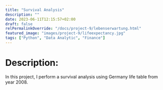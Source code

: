 ```yaml
---
title: "Survival Analysis"
description: ""
date: 2023-06-11T12:15:57+02:00
draft: false
relPermalinkOverride: "/docs/project-9/lebenserwartung.html"
featured_image: "images/project-9/lifeexpectancy.jpg"
tags: ["Python", "Data Analytic", "Finance"]
---
```


# Description:
In this project, I perform a survival analysis using Germany life table from year 2008.